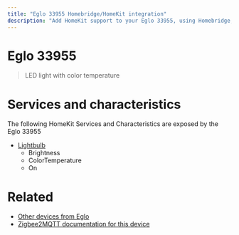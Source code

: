 ```yaml
---
title: "Eglo 33955 Homebridge/HomeKit integration"
description: "Add HomeKit support to your Eglo 33955, using Homebridge, Zigbee2MQTT and homebridge-z2m."
---
```

<!---
This file has been GENERATED using src/docgen/docgen.ts
DO NOT EDIT THIS FILE MANUALLY!
-->
# Eglo 33955
> LED light with color temperature


# Services and characteristics
The following HomeKit Services and Characteristics are exposed by
the Eglo 33955

* [Lightbulb](../../light.md)
  * Brightness
  * ColorTemperature
  * On


# Related
* [Other devices from Eglo](../index.md#eglo)
* [Zigbee2MQTT documentation for this device](https://www.zigbee2mqtt.io/devices/33955.html)